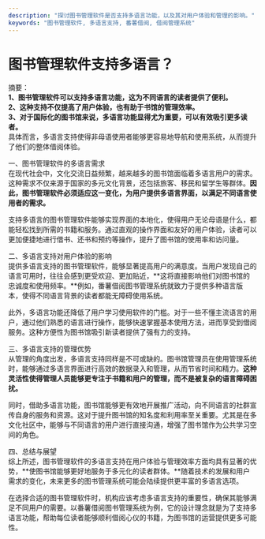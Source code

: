 ```yaml
---
description: "探讨图书管理软件是否支持多语言功能，以及其对用户体验和管理的影响。"
keywords: "图书管理软件, 多语言支持, 番薯借阅, 借阅管理系统"
---
```

# 图书管理软件支持多语言？

摘要：   
**1、图书管理软件可以支持多语言功能，这为不同语言的读者提供了便利。  
2、这种支持不仅提高了用户体验，也有助于书馆的管理效率。  
3、对于国际化的图书馆来说，多语言功能显得尤为重要，可以有效吸引更多读者。**  
具体而言，多语言支持使得非母语使用者能够更容易地导航和使用系统，从而提升了他们的整体借阅体验。

一、图书管理软件的多语言需求  
在现代社会中，文化交流日益频繁，越来越多的图书馆面临着多语言用户的需求。这种需求不仅来源于国家的多元文化背景，还包括旅客、移民和留学生等群体。**因此，图书管理软件必须适应这一变化，为用户提供多语言界面，以满足不同语言使用者的需求。**  

支持多语言的图书管理软件能够实现界面的本地化，使得用户无论母语是什么，都能轻松找到所需的书籍和服务。通过直观的操作界面和友好的用户体验，读者可以更加便捷地进行借书、还书和预约等操作，提升了图书馆的使用率和访问量。

二、多语言支持对用户体验的影响  
提供多语言支持的图书管理软件，能够显著提高用户的满意度。当用户发现自己的语言可用时，往往会感到更受欢迎、更加贴近，**这将直接影响他们对图书馆的忠诚度和使用频率。**例如，番薯借阅图书管理系统就致力于提供多种语言版本，使得不同语言背景的读者都能无障碍使用系统。

此外，多语言功能还降低了用户学习使用软件的门槛。对于一些不懂主流语言的用户，通过他们熟悉的语言进行操作，能够快速掌握基本使用方法，进而享受到借阅服务。这种方便性为图书馆吸引新读者提供了强有力的支持。

三、多语言支持的管理优势  
从管理的角度出发，多语言支持同样是不可或缺的。图书馆管理员在使用管理系统时，能够通过多语言界面进行高效的数据录入和管理，从而节省时间和精力。**这种灵活性使得管理人员能够更专注于书籍和用户的管理，而不是被复杂的语言障碍困扰。**

同时，借助多语言功能，图书馆能够更有效地开展推广活动，向不同语言的社群宣传自身的服务和资源。这对于提升图书馆的知名度和利用率至关重要。尤其是在多文化社区中，能够与不同语言的用户进行直接沟通，增强了图书馆作为公共学习空间的角色。

四、总结与展望  
综上所述，图书管理软件的多语言支持在用户体验与管理效率方面均具有显著的优势，**使图书馆能够更好地服务于多元化的读者群体。**随着技术的发展和用户需求的变化，未来更多的图书管理系统可能会陆续提供更丰富的多语言选项。

在选择合适的图书管理软件时，机构应该考虑多语言支持的重要性，确保其能够满足不同用户的需要。以番薯借阅图书管理系统为例，它的设计理念就是为了支持多语言功能，帮助每位读者能够顺利借阅心仪的书籍，为图书馆的运营提供更多可能性。
